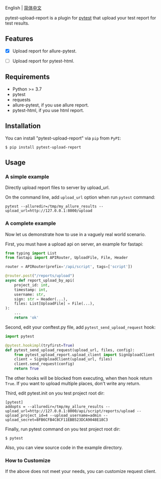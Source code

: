 
English | [简体中文](index.zh.md)


pytest-upload-report is a plugin for [pytest](http://pytest.org) that upload your test report for test results.


## Features


- [x] Upload report for allure-pytest.

- [ ] Upload report for pytest-html.


## Requirements

* Python >= 3.7
* pytest
* requests
* allure-pytest, if you use allure report.
* pytest-html, if you use html report.


## Installation


You can install "pytest-upload-report" via `pip` from `PyPI`:

```shell
$ pip install pytest-upload-report
```


## Usage


### A simple example


Directly upload report files  to server by upload_url.

On the command line, add `upload_url` option when run `pytest` command:

```shell
pytest --alluredir=/tmp/my_allure_results --upload_url=http://127.0.0.1:8000/upload
```
    


### A complete example


Now let us demonstrate how to use in a vaguely real world scenario.


First, you must have a upload api on server, an example for fastapi:

```python
from typing import List
from fastapi import APIRouter, UploadFile, File, Header

router = APIRouter(prefix='/api/script', tags=['script'])

@router.post("/reports/upload")
async def report_upload_by_api(
    project_id: int,
    timestamp: int,
    username: str,
    sign: str = Header(...),
    files: List[UploadFile] = File(...),
):
    ...
    return 'ok'
```



Second, edit your conftest.py file, add `pytest_send_upload_request` hook:

```python
import pytest

@pytest.hookimpl(tryfirst=True)
def pytest_send_upload_request(upload_url, files, config):
    from pytest_upload_report.upload_client import SignUploadClient
    client = SignUploadClient(upload_url, files)
    client.send_request(config)
    return True
```

The other hooks will be blocked from executing, when then hook return `True`.
If you want to upload multiple places, don't write any return.


Third, edit pytest.init on you test project root dir:

```buildoutcfg
[pytest]
addopts = --alluredir=/tmp/my_allure_results --upload_url=http://127.0.0.1:8000/api/script/reports/upload --upload_project_id=4 --upload_username=admin --upload_secret=8FB6CFB4C8CF11EBB523DCA9048E18C3
```


Finally, run pytest command on you test project root dir:

```shell
$ pytest
```
    


Also, you can view source code in the example directory.


### How to Customize

If the above does not meet your needs, you can customize request client.